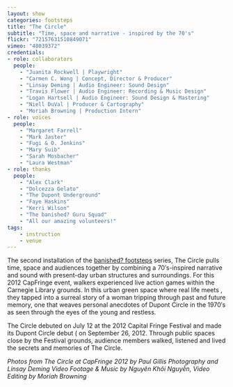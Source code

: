 ```yaml
---
layout: show
categories: footsteps
title: "The Circle"
subtitle: "Time, space and narrative - inspired by the 70's"
flickr: "72157631510849071"
vimeo: "48039372"
credentials:
- role: collaborators
  people:
    - "Juanita Rockwell | Playwright"
    - "Carmen C. Wong | Concept, Director & Producer"
    - "Linsay Deming | Audio Engineer: Sound Design"
    - "Travis Flower | Audio Engineer: Recording & Music Design"
    - "Logan Hartsell | Audio Engineer: Sound Design & Mastering"
    - "Niell DuVal | Producer & Cartography"
    - "Moriah Browning | Production Intern"
- role: voices
  people:
    - "Margaret Farrell"
    - "Mark Jaster"
    - "Fugi & O. Jenkins"
    - "Mary Suib"
    - "Sarah Mosbacher"
    - "Laura Westman"
- role: thanks
  people:
    - "Alex Clark"
    - "Dolcezza Gelato"
    - "The Dupont Underground"
    - "Faye Haskins"
    - "Kerri Wilson"
    - "The banished? Guru Squad"
    - "All our amazing volunteers!"
tags:
    - instruction
    - venue
---
```

The second installation of the [banished? footsteps](/footsteps) series, The Circle pulls time, space and audiences together by combining a 70′s-inspired narrative and sound with present-day urban structures and surroundings. For this 2012 CapFringe event, walkers experienced live action games within the Carnegie Library grounds. In this urban green space where real life meets , they tapped into a surreal story of a woman tripping through past and future memory, one that weaves personal anecdotes of Dupont Circle in the 1970′s as seen through the eyes of the young and restless.

The Circle debuted on July 12 at the 2012 Capital Fringe Festival and made its Dupont Circle debut ( on September 26, 2012. Through public spaces close by the Festival grounds, audience members walked, listened and lived the secrets and memories of The Circle.

_Photos from The Circle at CapFringe 2012 by Paul Gillis Photography and Linsay Deming_
_Video Footage & Music by Nguyên Khôi Nguyễn, Video Editing by Moriah Browning_